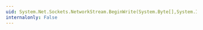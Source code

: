 ```yaml
---
uid: System.Net.Sockets.NetworkStream.BeginWrite(System.Byte[],System.Int32,System.Int32,System.AsyncCallback,System.Object)
internalonly: False
---
```


